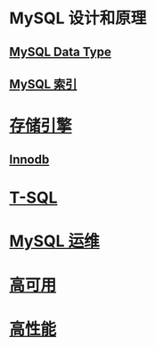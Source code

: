 # MySQL 设计和原理
## [MySQL Data Type](datatype/README.md)

## [MySQL 索引](Index/README.md)

# [存储引擎](storage-engine/README.md)
## [Innodb](innodb/README.md)

# [T-SQL](T-SQL/README.md)

# [MySQL 运维](OP/README.md)

# [高可用](HA/README.md)
# [高性能](HP/README.md)
